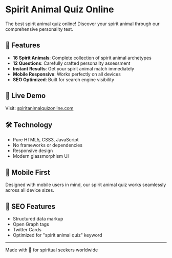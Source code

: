 # Spirit Animal Quiz Online

The best spirit animal quiz online! Discover your spirit animal through our comprehensive personality test.

## 🌟 Features

- **16 Spirit Animals**: Complete collection of spirit animal archetypes
- **12 Questions**: Carefully crafted personality assessment
- **Instant Results**: Get your spirit animal match immediately
- **Mobile Responsive**: Works perfectly on all devices
- **SEO Optimized**: Built for search engine visibility

## 🚀 Live Demo

Visit: [spiritanimalquizonline.com](https://spiritanimalquizonline.com)

## 🛠️ Technology

- Pure HTML5, CSS3, JavaScript
- No frameworks or dependencies
- Responsive design
- Modern glassmorphism UI

## 📱 Mobile First

Designed with mobile users in mind, our spirit animal quiz works seamlessly across all device sizes.

## 🎯 SEO Features

- Structured data markup
- Open Graph tags
- Twitter Cards
- Optimized for "spirit animal quiz" keyword

---

Made with 💜 for spiritual seekers worldwide
